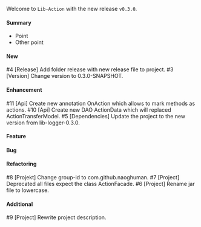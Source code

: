 Welcome to `Lib-Action` with the new release `v0.3.0`.



#### Summary
* Point
* Other point



#### New
#4 [Release] Add folder release with new release file to project.
#3 [Version] Change version to 0.3.0-SNAPSHOT.



#### Enhancement
#11 [Api] Create new annotation OnAction which allows to mark methods as actions.
#10 [Api] Create new DAO ActionData which will replaced ActionTransferModel.
#5  [Dependencies] Update the project to the new version from lib-logger-0.3.0.



#### Feature



#### Bug



#### Refactoring
#8 [Projekt] Change group-id to com.github.naoghuman.
#7 [Project] Deprecated all files expect the class ActionFacade.
#6 [Project] Rename jar file to lowercase.



#### Additional



[//]: # (Issues which will be integrated in this release)
#9 [Project] Rewrite project description.
